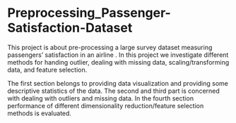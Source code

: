 # Preprocessing_Passenger-Satisfaction-Dataset
This project is about pre-processing a large survey dataset measuring passengers’ satisfaction in an airline . In this project we investigate different methods for handing outlier, dealing with missing data, scaling/transforming data, and feature selection.

The first section belongs to providing data visualization and providing some descriptive statistics of the data.
The second and third part is concerned with dealing with outliers and missing data. 
In the fourth section performance of different dimensionality reduction/feature selection methods is evaluated. 
